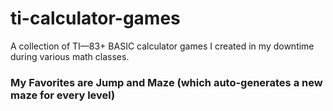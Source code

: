 # ti-calculator-games
A collection of TI—83+ BASIC calculator games I created in my downtime during various math classes.

### My Favorites are Jump and Maze (which auto-generates a new maze for every level)
